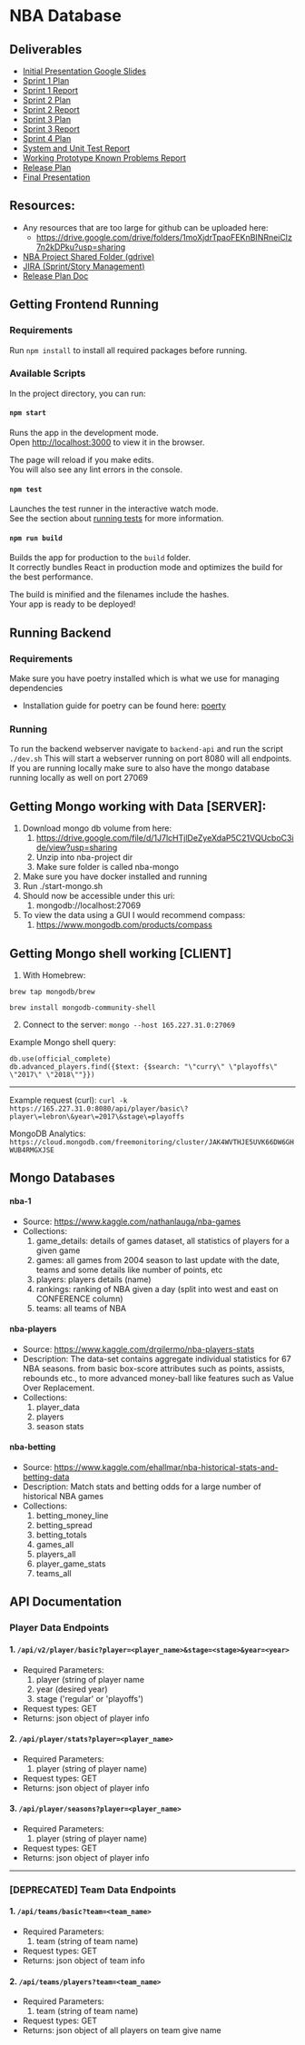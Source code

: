 # NBA Database

## Deliverables
* [Initial Presentation Google Slides](https://docs.google.com/presentation/d/1KJkIA6Ai0BZvweWNEKbcW7n_YaEc_zuchxba9BY8W9I/edit?usp=sharing)
* [Sprint 1 Plan](https://docs.google.com/document/d/1vhGEjX9edBMyNXJ1CU2zA4r9vIr3i6M9A2rFQYs-AD8/edit?usp=sharing)
* [Sprint 1 Report](https://docs.google.com/document/d/1b-AZ1sWr0hPJQJBzr8ktH7feTw9IG9P5ZyXByoQW3g0/edit?usp=sharing)
* [Sprint 2 Plan](https://docs.google.com/document/d/18SG5_iivvgSS76AtI7EcfZMnXrB4IlHhEpBKrsddRQo/edit?usp=sharing)
* [Sprint 2 Report](https://docs.google.com/document/d/1JfbDNvRw3NlE1pCAG2c65WSvfoK84Y9yfzEmHtkq7QU/edit?usp=sharing)
* [Sprint 3 Plan](https://docs.google.com/document/d/1KXc_8nbs-cNGViP5YPqUC7lDmhc00pSWgkuNrT-BJ9I/edit)
* [Sprint 3 Report](https://docs.google.com/document/d/18Ub32gAbnZThY7ou6OQW-b6G4yuQ51BQShq6zSCOeOs/edit)
* [Sprint 4 Plan](https://docs.google.com/document/d/1IfShkFGDsBJxwENH3YJHX-mHAv_gbGYDHvGnGnQR3d4/edit?usp=sharing)
* [System and Unit Test Report](https://docs.google.com/document/d/19iNWw9GU-WnVfngATwTWzFl-NATeYKGq_V1fM_X9JnU/edit?usp=sharing)
* [Working Prototype Known Problems Report](https://docs.google.com/document/d/1BL6tacdkyNXpswGzXGDWQJXOAEhrJCDLWcVxZQUHUzQ/edit?usp=sharing)
* [Release Plan](https://docs.google.com/document/d/1Gi5N25cxH5tdHwD4RcxDuTLrFQG7naUqsnnJQdIfxS8/edit?usp=sharing)
* [Final Presentation](https://docs.google.com/presentation/d/1G1yPB4Nfr-f2MXg1A7PugTBmdJ0h0zLh2Jf_mnJhxJs/edit?usp=sharing)

## Resources:
* Any resources that are too large for github can be uploaded here:
    * https://drive.google.com/drive/folders/1moXjdrTpaoFEKnBINRneiClz7n2kDPku?usp=sharing
* [NBA Project Shared Folder (gdrive)](https://drive.google.com/drive/folders/0APLV1JIxxMvNUk9PVA)
* [JIRA (Sprint/Story Management)](https://nbadb.atlassian.net/secure/RapidBoard.jspa?projectKey=NBA)
* [Release Plan Doc](https://docs.google.com/document/d/1Gi5N25cxH5tdHwD4RcxDuTLrFQG7naUqsnnJQdIfxS8/edit)


## Getting Frontend Running

### Requirements

Run `npm install` to install all required packages before running.

### Available Scripts

In the project directory, you can run:

#### `npm start`

Runs the app in the development mode.\
Open [http://localhost:3000](http://localhost:3000) to view it in the browser.

The page will reload if you make edits.\
You will also see any lint errors in the console.

#### `npm test`

Launches the test runner in the interactive watch mode.\
See the section about [running tests](https://facebook.github.io/create-react-app/docs/running-tests) for more information.

#### `npm run build`

Builds the app for production to the `build` folder.\
It correctly bundles React in production mode and optimizes the build for the best performance.

The build is minified and the filenames include the hashes.\
Your app is ready to be deployed!

## Running Backend

### Requirements
Make sure you have poetry installed which is what we use for managing dependencies
* Installation guide for poetry can be found here: [poerty](https://python-poetry.org/docs/)

### Running
To run the backend webserver navigate to `backend-api` and run the script `./dev.sh`
This will start a webserver running on port 8080 will all endpoints. If you are running locally make sure to also have the mongo database running locally as well on port 27069

## Getting Mongo working with Data [SERVER]:
1. Download mongo db volume from here:
    1. https://drive.google.com/file/d/1J7lcHTjlDeZyeXdaP5C21VQUcboC3ide/view?usp=sharing
    2. Unzip into nba-project dir
    3. Make sure folder is called nba-mongo
2. Make sure you have docker installed and running
3. Run ./start-mongo.sh
4. Should now be accessible under this uri:
    1. mongodb://localhost:27069
5. To view the data using a GUI I would recommend compass:
    1. https://www.mongodb.com/products/compass

## Getting Mongo shell working [CLIENT]
1. With Homebrew:

`brew tap mongodb/brew`

`brew install mongodb-community-shell`

2. Connect to the server:
`mongo --host 165.227.31.0:27069`

Example Mongo shell query: 

```
db.use(official_complete)
db.advanced_players.find({$text: {$search: "\"curry\" \"playoffs\" \"2017\" \"2018\""}})
```

--- 


Example request (curl): `curl -k https://165.227.31.0:8080/api/player/basic\?player\=lebron\&year\=2017\&stage\=playoffs`




MongoDB Analytics: `https://cloud.mongodb.com/freemonitoring/cluster/JAK4WVTHJE5UVK66DW6GHWUB4RMGXJSE`



## Mongo Databases

#### nba-1
* Source: https://www.kaggle.com/nathanlauga/nba-games
* Collections:
    1. game_details: details of games dataset, all statistics of players for a given game
    2. games: all games from 2004 season to last update with the date, teams and some details like number of points, etc
    3. players: players details (name)
    4. rankings: ranking of NBA given a day (split into west and east on CONFERENCE column)
    5. teams: all teams of NBA
    
#### nba-players
* Source: https://www.kaggle.com/drgilermo/nba-players-stats
* Description: The data-set contains aggregate individual statistics for 67 NBA seasons. from basic box-score attributes such as points, assists, rebounds etc., to more advanced money-ball like features such as Value Over Replacement.
* Collections:
    1. player_data
    2. players
    3. season stats
    
#### nba-betting
* Source: https://www.kaggle.com/ehallmar/nba-historical-stats-and-betting-data
* Description: Match stats and betting odds for a large number of historical NBA games
* Collections:
    1. betting_money_line
    2. betting_spread
    3. betting_totals
    4. games_all
    5. players_all
    6. player_game_stats
    7. teams_all

        
## API Documentation

### Player Data Endpoints
#### 1. `/api/v2/player/basic?player=<player_name>&stage=<stage>&year=<year>`
* Required Parameters:
    1. player (string of player name
    2. year (desired year)
    3. stage ('regular' or 'playoffs')
* Request types: GET
* Returns: json object of player info

#### 2. `/api/player/stats?player=<player_name>`
* Required Parameters:
    1. player (string of player name)
* Request types: GET
* Returns: json object of player info

#### 3. `/api/player/seasons?player=<player_name>`
* Required Parameters:
    1. player (string of player name)
* Request types: GET
* Returns: json object of player info

---

### [DEPRECATED] Team Data Endpoints
#### 1. `/api/teams/basic?team=<team_name>`
* Required Parameters:
    1. team (string of team name)
* Request types: GET
* Returns: json object of team info

#### 2. `/api/teams/players?team=<team_name>`
* Required Parameters:
    1. team (string of team name)
* Request types: GET
* Returns: json object of all players on team give name


